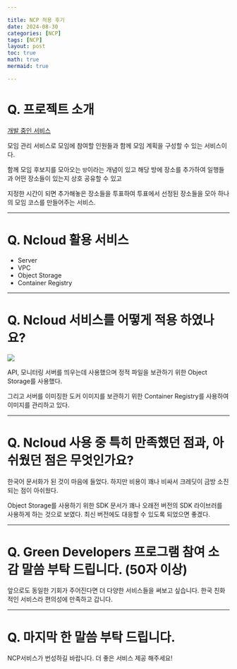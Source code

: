 ```yaml
---

title: NCP 적용 후기
date: 2024-08-30
categories: [NCP]
tags: [NCP]
layout: post
toc: true
math: true
mermaid: true

---
```


# Q. 프로젝트 소개

[개발 중인 서비스](https://piikii.co.kr)

모임 관리 서비스로 모임에 참여할 인원들과 함께 모임 계획을 구성할 수 있는 서비스이다.

함께 모임 후보지를 모아오는 `방`이라는 개념이 있고 해당 방에 장소를 추가하여 일행들과 어떤 장소들이 있는지 상호 공유할 수 있고

지정한 시간이 되면 추가해놓은 장소들을 투표하여 투표에서 선정된 장소들을 모아 하나의 모임 코스를 만들어주는 서비스.

---

# Q. Ncloud 활용 서비스

- Server
- VPC
- Object Storage
- Container Registry

---

# Q. Ncloud 서비스를 어떻게 적용 하였나요?

![](https://github.com/mash-up-kr/piikii_Spring/raw/develop/docs/architecture/overall.png)

API, 모니터링 서버를 띄우는데 사용했으며 정적 파일을 보관하기 위한 Object Storage를 사용했다.

그리고 서버를 이미징한 도커 이미지를 보관하기 위한 Container Registry를 사용하여 이미지를 관리하고 있다.

---

# Q. Ncloud 사용 중 특히 만족했던 점과, 아쉬웠던 점은 무엇인가요?

한국어 문서화가 된 것이 마음에 들었다. 하지만 비용이 꽤나 비싸서 크레딧이 금방 소진되는 점이 아쉬웠다.

Object Storage를 사용하기 위한 SDK 문서가 꽤나 오래전 버전의 SDK 라이브러를 사용하게 하는 것으로 보였다. 최신 버전에도 대응할 수 있도록 되었으면 좋겠다.

---

# Q. Green Developers 프로그램 참여 소감 말씀 부탁 드립니다. (50자 이상)

앞으로도 동일한 기회가 주어진다면 더 다양한 서비스들을 써보고 싶습니다. 한국 친화적인 서비스라 편의성에 만족하고 갑니다.

---

# Q. 마지막 한 말씀 부탁 드립니다.

NCP서비스가 번성하길 바랍니다. 더 좋은 서비스 제공 해주세요!
